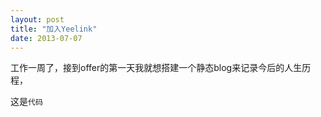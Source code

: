 ```yaml
---
layout: post
title: "加入Yeelink"
date: 2013-07-07
---
```


工作一周了，接到offer的第一天我就想搭建一个静态blog来记录今后的人生历程，



这是`代码`
